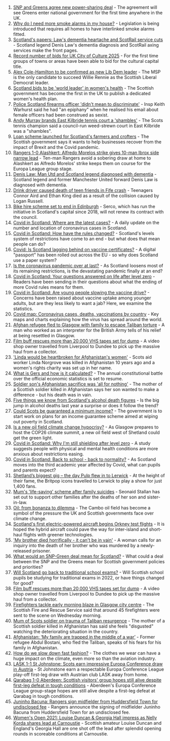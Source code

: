1. [SNP and Greens agree new power-sharing deal](https://www.bbc.co.uk/news/uk-scotland-scotland-politics-58272209) - The agreement will see Greens enter national government for the first time anywhere in the UK.
2. [Why do I need more smoke alarms in my house?](https://www.bbc.co.uk/news/uk-scotland-58268855) - Legislation is being introduced that requires all homes to have interlinked smoke alarms fitted.
3. [Scotland's papers: Law's dementia heartache and ScotRail service cuts](https://www.bbc.co.uk/news/uk-scotland-58278309) - Scotland legend Denis Law's dementia diagnosis and ScotRail axing services make the front pages.
4. [Record number of bids for UK City of Culture 2025](https://www.bbc.co.uk/news/uk-england-58272630) - For the first time groups of towns or areas have been able to bid for the cultural capital title.
5. [Alex Cole-Hamilton to be confirmed as new Lib Dem leader](https://www.bbc.co.uk/news/uk-scotland-scotland-politics-58269259) - The MSP is the only candidate to succeed Willie Rennie as the Scottish Liberal Democrat leader.
6. [Scotland bids to be 'world leader' in women's health](https://www.bbc.co.uk/news/uk-scotland-58272191) - The Scottish government has become the first in the UK to publish a dedicated women's health plan.
7. [Police Scotland firearms officer 'didn't mean to discriminate'](https://www.bbc.co.uk/news/uk-scotland-58248645) - Insp Keith Warhurst said he had "an epiphany" when he realised his email about female officers had been construed as sexist.
8. [Andy Murray brands East Kilbride tennis court a 'shambles'](https://www.bbc.co.uk/news/uk-scotland-glasgow-west-58275264) - The Scots tennis champion said a council-run weed-strewn court in East Kilbride was a "shambles".
9. [Loan scheme launched for Scotland's farmers and crofters](https://www.bbc.co.uk/news/uk-scotland-scotland-business-58274235) - The Scottish government says it wants to help businesses recover from the impact of Brexit and the Covid pandemic.
10. [Rangers 1-0 Alashkert: Alfredo Morelos strike gives 10-man Ibrox side narrow lead](https://www.bbc.co.uk/sport/football/58215309) - Ten-man Rangers avoid a sobering draw at home to Alashkert as Alfredo Morelos' strike keeps them on course for the Europa League group stage.
11. [Denis Law: Man Utd and Scotland legend diagnosed with dementia](https://www.bbc.co.uk/sport/football/58268041) - Scotland legend and former Manchester United forward Denis Law is diagnosed with dementia.
12. [Drink driver caused death of teen friends in Fife crash](https://www.bbc.co.uk/news/uk-scotland-58269830) - Teenagers Connor Aird and Ethan King died as a result of the collision caused by Logan Russell.
13. [Bike hire scheme set to end in Edinburgh](https://www.bbc.co.uk/news/uk-scotland-edinburgh-east-fife-58272187) - Serco, which has run the initiative in Scotland's capital since 2018, will not renew its contract with the council.
14. [Covid in Scotland: Where are the latest cases?](https://www.bbc.co.uk/news/uk-scotland-53511877) - A daily update on the number and location of coronavirus cases in Scotland.
15. [Covid in Scotland: How have the rules changed?](https://www.bbc.co.uk/news/uk-scotland-53166816) - Scotland's levels system of restrictions have come to an end - but what does that mean people can do?
16. [Covid: Is Scotland lagging behind on vaccine certificates?](https://www.bbc.co.uk/news/uk-scotland-57519070) - A digital "passport" has been rolled out across the EU - so why does Scotland use a paper system?
17. [Is the coronavirus pandemic over at last?](https://www.bbc.co.uk/news/uk-scotland-58112939) - As Scotland loosens most of its remaining restrictions, is the devastating pandemic finally at an end?
18. [Covid in Scotland: Your questions answered on life after level zero](https://www.bbc.co.uk/news/uk-scotland-58071989) - Readers have been sending in their questions about what the ending of more Covid rules means for them.
19. [Covid in Scotland: Are young people slowing the vaccine drive?](https://www.bbc.co.uk/news/uk-scotland-57915106) - Concerns have been raised about vaccine uptake among younger adults, but are they less likely to want a jab? Here, we examine the statistics.
20. [Covid map: Coronavirus cases, deaths, vaccinations by country](https://www.bbc.co.uk/news/world-51235105) - Key maps and charts explaining how the virus has spread around the world.
21. [Afghan refugee fled to Glasgow with family to escape Taliban torture](https://www.bbc.co.uk/news/uk-scotland-58256884) - A man who worked as an interpreter for the British Army tells of his relief at being resettled in Glasgow.
22. [Film buff rescues more than 20,000 VHS tapes set for dump](https://www.bbc.co.uk/news/uk-scotland-tayside-central-58261702) - A video shop owner travelled from Liverpool to Dundee to pick up the massive haul from a collector.
23. ['Linda would be heartbroken for Afghanistan's women'](https://www.bbc.co.uk/news/uk-scotland-highlands-islands-58256706) - Scots aid worker Linda Norgrove was killed in Afghanistan 10 years ago and a women's rights charity was set up in her name.
24. [What is Gers and how is it calculated?](https://www.bbc.co.uk/news/uk-scotland-45271076) - The annual constitutional battle over the official economic statistics is set to resume.
25. [Soldier son's Afghanistan sacrifice was 'all for nothing'](https://www.bbc.co.uk/news/uk-scotland-north-east-orkney-shetland-58241459) - The mother of a Scottish soldier killed in Afghanistan says her son wanted to make a difference - but his death was in vain.
26. [Five things we know from Scotland's alcohol death figures](https://www.bbc.co.uk/news/uk-scotland-58243861) - Is the big jump in alcohol deaths last year a surprise or does it follow the trend?
27. [Could Scots be guaranteed a minimum income?](https://www.bbc.co.uk/news/uk-scotland-scotland-politics-58230375) - The government is to start work on plans for an income guarantee scheme aimed at wiping out poverty in Scotland.
28. [Is a new oil field climate change hypocrisy?](https://www.bbc.co.uk/news/uk-scotland-57762927) - As Glasgow prepares to host the COP26 climate summit, a new oil field west of Shetland could get the green light.
29. [Covid in Scotland: Why I'm still shielding after level zero](https://www.bbc.co.uk/news/uk-scotland-highlands-islands-58223749) - A study suggests people with physical and mental health conditions are more anxious about restrictions easing.
30. [Covid in Scotland: Back to school - back to normality?](https://www.bbc.co.uk/news/uk-scotland-58214870) - As Scotland moves into the third academic year affected by Covid, what can pupils and parents expect?
31. [Shetland’s biggest gig – the day Pulp flew in to Lerwick](https://www.bbc.co.uk/news/uk-scotland-north-east-orkney-shetland-57599869) - At the height of their fame, the Britpop icons travelled to Lerwick to play a show for just 1,400 fans.
32. [Mum's 'life-saving' scheme after family suicides](https://www.bbc.co.uk/news/uk-scotland-58185754) - Seonaid Stallan has set out to support other families after the deaths of her son and sister-in-law.
33. [Oil: from bonanza to dilemma](https://www.bbc.co.uk/news/uk-scotland-scotland-business-58195442) - The Cambo oil field has become a symbol of the pressure the UK and Scottish governments face over climate change.
34. [Scotland's first electric-powered aircraft begins Orkney test flights](https://www.bbc.co.uk/news/uk-scotland-north-east-orkney-shetland-58177865) - It is hoped the hybrid aircraft could pave the way for inter-island and short-haul flights with greener technologies.
35. ['My brother died horrifically - it can't be in vain'](https://www.bbc.co.uk/news/uk-scotland-north-east-orkney-shetland-58177868) - A woman calls for an inquiry into the death of her brother who was murdered by a newly-released prisoner.
36. [What would an SNP-Green deal mean for Scotland?](https://www.bbc.co.uk/news/uk-scotland-scotland-politics-58143753) - What could a deal between the SNP and the Greens mean for Scottish government policies and priorities?
37. [Will Scotland go back to traditional school exams?](https://www.bbc.co.uk/news/uk-scotland-58139111) - Will Scottish school pupils be studying for traditional exams in 2022, or have things changed for good?
38. [Film buff rescues more than 20,000 VHS tapes set for dump](https://www.bbc.co.uk/news/uk-scotland-tayside-central-58273051) - A video shop owner travelled from Liverpool to Dundee to pick up the massive haul from a collector.
39. [Firefighters tackle early morning blaze in Glasgow city centre](https://www.bbc.co.uk/news/uk-scotland-58255126) - The Scottish Fire and Rescue Service said that around 45 firefighters were sent to the scene on Wednesday morning.
40. [Mum of Scots soldier on trauma of Taliban resurgence](https://www.bbc.co.uk/news/uk-scotland-58247951) - The mother of a Scottish soldier killed in Afghanistan has said she feels "disgusted" watching the deteriorating situation in the country.
41. [Afghanistan: ‘My family are trapped in the middle of a war’](https://www.bbc.co.uk/news/uk-scotland-58224887) - Former refugee Abdul Bostani, who fled the Taliban, speaks of his fears for his family in Afghanistan.
42. [How do we slow down fast fashion?](https://www.bbc.co.uk/news/uk-scotland-58216479) - The clothes we wear can have a huge impact on the climate, even more so than the aviation industry.
43. [LASK 1-1 St Johnstone: Scots earn impressive Europa Conference draw in Austria](https://www.bbc.co.uk/sport/football/58215343) - St Johnstone earn a respectable Europa Conference League play-off first-leg draw with Austrian club LASK away from home.
44. [Qarabag 1-0 Aberdeen: Scottish visitors' group hopes still alive despite first-leg defeat in tough conditions](https://www.bbc.co.uk/sport/football/58215336) - Aberdeen's Europa Conference League group-stage hopes are still alive despite a first-leg defeat at Qarabag in tough conditions.
45. [Juninho Bacuna: Rangers sign midfielder from Huddersfield Town for undisclosed fee](https://www.bbc.co.uk/sport/football/58275880) - Rangers announce the signing of midfielder Juninho Bacuna from Huddersfield Town for an undisclosed fee.
46. [Women's Open 2021: Louise Duncan & Georgia Hall impress as Nelly Korda shares lead at Carnoustie](https://www.bbc.co.uk/sport/golf/58274174) - Scottish amateur Louise Duncan and England's Georgia Hall are one shot off the lead after splendid opening rounds in scoreable conditions at Carnoustie.
